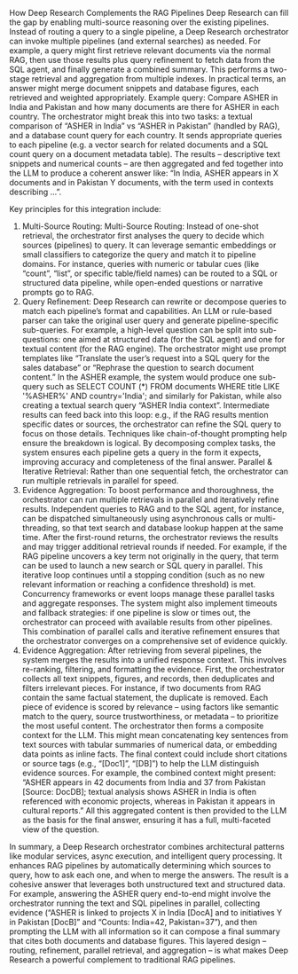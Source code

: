 How Deep Research Complements the RAG Pipelines
Deep Research can fill the gap by enabling multi-source reasoning over the existing pipelines. Instead of routing a query to a single pipeline, a Deep Research orchestrator can invoke multiple pipelines (and external searches) as needed. For example, a query might first retrieve relevant documents via the normal RAG, then use those results plus query refinement to fetch data from the SQL agent, and finally generate a combined summary. This performs a two-stage retrieval and aggregation from multiple indexes. In practical terms, an answer might merge document snippets and database figures, each retrieved and weighted appropriately.
Example query: Compare ASHER in India and Pakistan and how many documents are there for ASHER in each country. The orchestrator might break this into two tasks: a textual comparison of “ASHER in India” vs “ASHER in Pakistan” (handled by RAG), and a database count query for each country. It sends appropriate queries to each pipeline (e.g. a vector search for related documents and a SQL count query on a document metadata table). The results – descriptive text snippets and numerical counts – are then aggregated and fed together into the LLM to produce a coherent answer like: “In India, ASHER appears in X documents and in Pakistan Y documents, with the term used in contexts describing ...”.

Key principles for this integration include:
1.	Multi-Source Routing: Multi-Source Routing: Instead of one-shot retrieval, the orchestrator first analyses the query to decide which sources (pipelines) to query. It can leverage semantic embeddings or small classifiers to categorize the query and match it to pipeline domains. For instance, queries with numeric or tabular cues (like “count”, “list”, or specific table/field names) can be routed to a SQL or structured data pipeline, while open-ended questions or narrative prompts go to RAG. 
2.	Query Refinement: Deep Research can rewrite or decompose queries to match each pipeline’s format and capabilities. An LLM or rule-based parser can take the original user query and generate pipeline-specific sub-queries. For example, a high-level question can be split into sub-questions: one aimed at structured data (for the SQL agent) and one for textual content (for the RAG engine). The orchestrator might use prompt templates like “Translate the user’s request into a SQL query for the sales database” or “Rephrase the question to search document content.” In the ASHER example, the system would produce one sub-query such as SELECT COUNT (*) FROM documents WHERE title LIKE '%ASHER%' AND country='India'; and similarly for Pakistan, while also creating a textual search query “ASHER India context”. Intermediate results can feed back into this loop: e.g., if the RAG results mention specific dates or sources, the orchestrator can refine the SQL query to focus on those details. Techniques like chain-of-thought prompting help ensure the breakdown is logical. By decomposing complex tasks, the system ensures each pipeline gets a query in the form it expects, improving accuracy and completeness of the final answer. Parallel & Iterative Retrieval: Rather than one sequential fetch, the orchestrator can run multiple retrievals in parallel for speed. 
3.	Evidence Aggregation: To boost performance and thoroughness, the orchestrator can run multiple retrievals in parallel and iteratively refine results. Independent queries to RAG and to the SQL agent, for instance, can be dispatched simultaneously using asynchronous calls or multi-threading, so that text search and database lookup happen at the same time. After the first-round returns, the orchestrator reviews the results and may trigger additional retrieval rounds if needed. For example, if the RAG pipeline uncovers a key term not originally in the query, that term can be used to launch a new search or SQL query in parallel. This iterative loop continues until a stopping condition (such as no new relevant information or reaching a confidence threshold) is met. Concurrency frameworks or event loops manage these parallel tasks and aggregate responses. The system might also implement timeouts and fallback strategies: if one pipeline is slow or times out, the orchestrator can proceed with available results from other pipelines. This combination of parallel calls and iterative refinement ensures that the orchestrator converges on a comprehensive set of evidence quickly.
4.	Evidence Aggregation: After retrieving from several pipelines, the system merges the results into a unified response context. This involves re-ranking, filtering, and formatting the evidence. First, the orchestrator collects all text snippets, figures, and records, then deduplicates and filters irrelevant pieces. For instance, if two documents from RAG contain the same factual statement, the duplicate is removed. Each piece of evidence is scored by relevance – using factors like semantic match to the query, source trustworthiness, or metadata – to prioritize the most useful content. The orchestrator then forms a composite context for the LLM. This might mean concatenating key sentences from text sources with tabular summaries of numerical data, or embedding data points as inline facts. The final context could include short citations or source tags (e.g., “[Doc1]”, “[DB]”) to help the LLM distinguish evidence sources. For example, the combined context might present: “ASHER appears in 42 documents from India and 37 from Pakistan [Source: DocDB]; textual analysis shows ASHER in India is often referenced with economic projects, whereas in Pakistan it appears in cultural reports.” All this aggregated content is then provided to the LLM as the basis for the final answer, ensuring it has a full, multi-faceted view of the question.

In summary, a Deep Research orchestrator combines architectural patterns like modular services, async execution, and intelligent query processing. It enhances RAG pipelines by automatically determining which sources to query, how to ask each one, and when to merge the answers. The result is a cohesive answer that leverages both unstructured text and structured data. For example, answering the ASHER query end-to-end might involve the orchestrator running the text and SQL pipelines in parallel, collecting evidence (“ASHER is linked to projects X in India [DocA] and to initiatives Y in Pakistan [DocB]” and “Counts: India=42, Pakistan=37”), and then prompting the LLM with all information so it can compose a final summary that cites both documents and database figures. This layered design – routing, refinement, parallel retrieval, and aggregation – is what makes Deep Research a powerful complement to traditional RAG pipelines.

